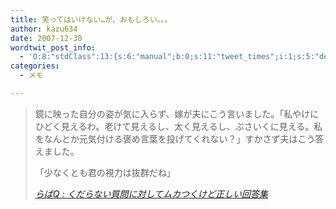 ```yaml
---
title: 笑ってはいけない…が、おもしろい。。。
author: kazu634
date: 2007-12-30
wordtwit_post_info:
  - 'O:8:"stdClass":13:{s:6:"manual";b:0;s:11:"tweet_times";i:1;s:5:"delay";i:0;s:7:"enabled";i:1;s:10:"separation";s:2:"60";s:7:"version";s:3:"3.7";s:14:"tweet_template";b:0;s:6:"status";i:2;s:6:"result";a:0:{}s:13:"tweet_counter";i:2;s:13:"tweet_log_ids";a:1:{i:0;i:3547;}s:9:"hash_tags";a:0:{}s:8:"accounts";a:1:{i:0;s:7:"kazu634";}}'
categories:
  - メモ

---
```

<div class="section">
<blockquote title="らばQ " cite="http://labaq.com/archives/50874625.html">
<p>
      鏡に映った自分の姿が気に入らず、嫁が夫にこう言いました。「私やけにひどく見えるわ。老けて見えるし、太く見えるし、ぶさいくに見える。私をなんとか元気付ける褒め言葉を投げてくれない？」すかさず夫はこう答えました。
</p>
    
<p>
      「少なくとも君の視力は抜群だね」
</p>
    
<p>
<cite><a href="http://labaq.com/archives/50874625.html" onclick="__gaTracker('send', 'event', 'outbound-article', 'http://labaq.com/archives/50874625.html', 'らばQ : くだらない質問に対してムカつくけど正しい回答集');" target="_blank">らばQ : くだらない質問に対してムカつくけど正しい回答集</a></cite>
</p>
</blockquote>
</div>
